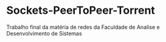 # Sockets-PeerToPeer-Torrent
 Trabalho final da matéria de redes da Faculdade de Analise e Desenvolvimento de Sistemas
